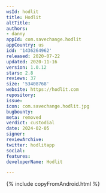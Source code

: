 ```yaml
---
wsId: hodlit
title: Hodlit
altTitle: 
authors:
- danny
appId: com.savechange.hodlit
appCountry: us
idd: '1436264962'
released: 2020-07-22
updated: 2020-11-16
version: 1.0.12
stars: 2.8
reviews: 37
size: '53408768'
website: https://hodlit.com
repository: 
issue: 
icon: com.savechange.hodlit.jpg
bugbounty: 
meta: removed
verdict: custodial
date: 2024-02-05
signer: 
reviewArchive: 
twitter: hodlitapp
social: 
features: 
developerName: Hodlit

---
```


{% include copyFromAndroid.html %}